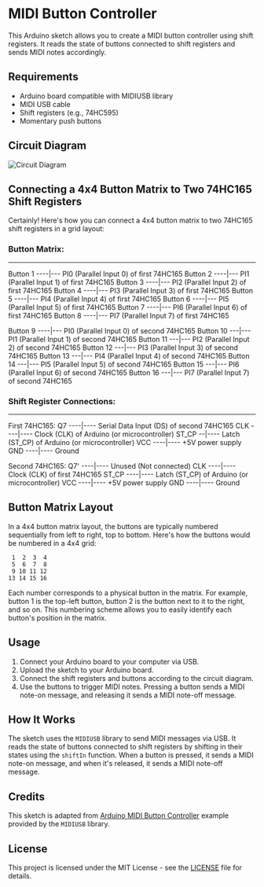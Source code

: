 # MIDI Button Controller

This Arduino sketch allows you to create a MIDI button controller using shift registers. It reads the state of buttons connected to shift registers and sends MIDI notes accordingly.

## Requirements

- Arduino board compatible with MIDIUSB library
- MIDI USB cable
- Shift registers (e.g., 74HC595)
- Momentary push buttons

## Circuit Diagram

![Circuit Diagram](circuit_diagram.png)

## Connecting a 4x4 Button Matrix to Two 74HC165 Shift Registers

Certainly! Here's how you can connect a 4x4 button matrix to two 74HC165 shift registers in a grid layout:

### Button Matrix:
---------------
Button 1 ----|--- PI0 (Parallel Input 0) of first 74HC165
Button 2 ----|--- PI1 (Parallel Input 1) of first 74HC165
Button 3 ----|--- PI2 (Parallel Input 2) of first 74HC165
Button 4 ----|--- PI3 (Parallel Input 3) of first 74HC165
Button 5 ----|--- PI4 (Parallel Input 4) of first 74HC165
Button 6 ----|--- PI5 (Parallel Input 5) of first 74HC165
Button 7 ----|--- PI6 (Parallel Input 6) of first 74HC165
Button 8 ----|--- PI7 (Parallel Input 7) of first 74HC165

Button 9 ----|--- PI0 (Parallel Input 0) of second 74HC165
Button 10 ---|--- PI1 (Parallel Input 1) of second 74HC165
Button 11 ---|--- PI2 (Parallel Input 2) of second 74HC165
Button 12 ---|--- PI3 (Parallel Input 3) of second 74HC165
Button 13 ---|--- PI4 (Parallel Input 4) of second 74HC165
Button 14 ---|--- PI5 (Parallel Input 5) of second 74HC165
Button 15 ---|--- PI6 (Parallel Input 6) of second 74HC165
Button 16 ---|--- PI7 (Parallel Input 7) of second 74HC165

### Shift Register Connections:
-----------------------------
First 74HC165:
Q7  ----|---- Serial Data Input (DS) of second 74HC165
CLK ----|---- Clock (CLK) of Arduino (or microcontroller)
ST_CP --|---- Latch (ST_CP) of Arduino (or microcontroller)
VCC ----|---- +5V power supply
GND ----|---- Ground

Second 74HC165:
Q7'  ----|---- Unused (Not connected)
CLK  ----|---- Clock (CLK) of first 74HC165
ST_CP ----|---- Latch (ST_CP) of Arduino (or microcontroller)
VCC  ----|---- +5V power supply
GND  ----|---- Ground

## Button Matrix Layout

In a 4x4 button matrix layout, the buttons are typically numbered sequentially from left to right, top to bottom. Here's how the buttons would be numbered in a 4x4 grid:

```
 1  2  3  4
 5  6  7  8
 9 10 11 12
13 14 15 16
```

Each number corresponds to a physical button in the matrix. For example, button 1 is the top-left button, button 2 is the button next to it to the right, and so on. This numbering scheme allows you to easily identify each button's position in the matrix.

## Usage

1. Connect your Arduino board to your computer via USB.
2. Upload the sketch to your Arduino board.
3. Connect the shift registers and buttons according to the circuit diagram.
4. Use the buttons to trigger MIDI notes. Pressing a button sends a MIDI note-on message, and releasing it sends a MIDI note-off message.

## How It Works

The sketch uses the `MIDIUSB` library to send MIDI messages via USB. It reads the state of buttons connected to shift registers by shifting in their states using the `shiftIn` function. When a button is pressed, it sends a MIDI note-on message, and when it's released, it sends a MIDI note-off message.

## Credits

This sketch is adapted from [Arduino MIDI Button Controller](https://github.com/arduino-libraries/MIDIUSB/blob/master/examples/MIDIUSB_ButtonController/MIDIUSB_ButtonController.ino) example provided by the `MIDIUSB` library.

## License

This project is licensed under the MIT License - see the [LICENSE](LICENSE) file for details.

